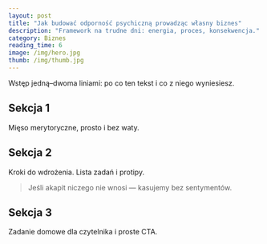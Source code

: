 ```yaml
---
layout: post
title: "Jak budować odporność psychiczną prowadząc własny biznes"
description: "Framework na trudne dni: energia, proces, konsekwencja."
category: Biznes
reading_time: 6
image: /img/hero.jpg
thumb: /img/thumb.jpg
---
```


Wstęp jedną–dwoma liniami: po co ten tekst i co z niego wyniesiesz.

## Sekcja 1
Mięso merytoryczne, prosto i bez waty.

## Sekcja 2
Kroki do wdrożenia. Lista zadań i protipy.

> Jeśli akapit niczego nie wnosi — kasujemy bez sentymentów.

## Sekcja 3
Zadanie domowe dla czytelnika i proste CTA.